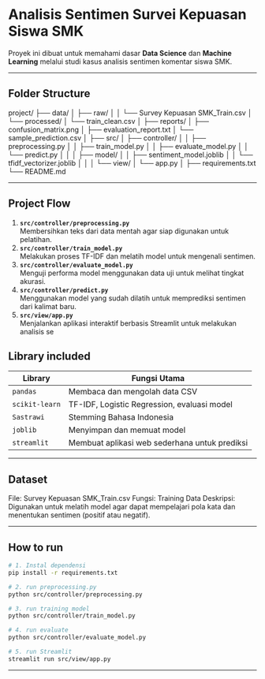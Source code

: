 # Analisis Sentimen Survei Kepuasan Siswa SMK
Proyek ini dibuat untuk memahami dasar **Data Science** dan **Machine Learning** melalui studi kasus analisis sentimen komentar siswa SMK.  

---
##  Folder Structure

project/
├── data/
│ ├── raw/
│ │ └── Survey Kepuasan SMK_Train.csv
│ └── processed/
│ └── train_clean.csv
│
├── reports/
│ ├── confusion_matrix.png
│ ├── evaluation_report.txt
│ └── sample_prediction.csv
│
├── src/
│ ├── controller/
│ │ ├── preprocessing.py
│ │ ├── train_model.py
│ │ ├── evaluate_model.py
│ │ └── predict.py
│ │
│ ├── model/
│ │ ├── sentiment_model.joblib
│ │ └── tfidf_vectorizer.joblib
│ │
│ └── view/
│ └── app.py
│
├── requirements.txt
└── README.md

---

## Project Flow

1. **`src/controller/preprocessing.py`**  
   Membersihkan teks dari data mentah agar siap digunakan untuk pelatihan.
2. **`src/controller/train_model.py`**  
   Melakukan proses TF-IDF dan melatih model untuk mengenali sentimen.
3. **`src/controller/evaluate_model.py`**  
   Menguji performa model menggunakan data uji untuk melihat tingkat akurasi.
4. **`src/controller/predict.py`**  
   Menggunakan model yang sudah dilatih untuk memprediksi sentimen dari kalimat baru.
5. **`src/view/app.py`**  
   Menjalankan aplikasi interaktif berbasis Streamlit untuk melakukan analisis se

##  Library included

| Library | Fungsi Utama |
|----------|---------------|
| `pandas` | Membaca dan mengolah data CSV |
| `scikit-learn` | TF-IDF, Logistic Regression, evaluasi model |
| `Sastrawi` | Stemming Bahasa Indonesia |
| `joblib` | Menyimpan dan memuat model |
| `streamlit` | Membuat aplikasi web sederhana untuk prediksi |

---

##  Dataset

File: Survey Kepuasan SMK_Train.csv
Fungsi: Training Data
Deskripsi: Digunakan untuk melatih model agar dapat mempelajari pola kata dan menentukan sentimen (positif atau negatif).

---

## How to run

```bash
# 1. Instal dependensi
pip install -r requirements.txt

# 2. run preprocessing.py
python src/controller/preprocessing.py

# 3. run training model
python src/controller/train_model.py

# 4. run evaluate
python src/controller/evaluate_model.py

# 5. run Streamlit
streamlit run src/view/app.py
```

---
